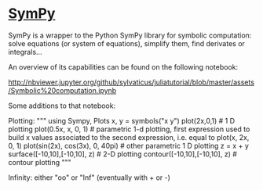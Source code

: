 # [SymPy](https://github.com/JuliaPy/SymPy.jl)

SymPy is a wrapper to the Python SymPy library for symbolic computation: solve equations (or system of equations), simplify them, find derivates or integrals...

An overview of its capabilities can be found on the following notebook:

http://nbviewer.jupyter.org/github/sylvaticus/juliatutorial/blob/master/assets/Symbolic%20computation.ipynb


Some additions to that notebook:

Plotting:
"""
using Sympy, Plots
x, y = symbols("x y")
plot(2x,0,1) # 1 D plotting
plot(0.5x, x, 0, 1) # parametric 1-d plotting, first expression used to build x values associated to the second expression, i.e. equal to plot(x, 2x, 0, 1) 
plot(sin(2x), cos(3x), 0, 40pi) # other parametric 1 D plotting
z = x + y 
surface([-10,10],[-10,10], z) # 2-D plotting
contour([-10,10],[-10,10], z) # contour plotting
"""

Infinity: either "oo" or "Inf" (eventually with + or -)

